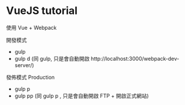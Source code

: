 # VueJS tutorial

使用 Vue + Webpack

開發模式
* gulp
* gulp d (同 gulp, 只是會自動開啟 http://localhost:3000/webpack-dev-server/)


發佈模式 Production
* gulp p
* gulp pp (同 gulp p , 只是會自動開啟 FTP + 開啟正式網站)

